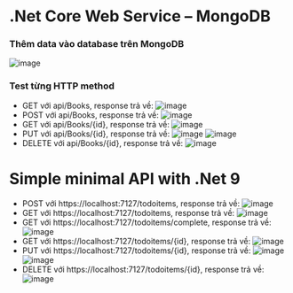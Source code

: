 # .Net Core Web Service – MongoDB
 ### Thêm data vào database trên MongoDB
  ![image](https://github.com/user-attachments/assets/3ad6d7b4-aeb2-4612-87de-442e37c016e2)
 ### Test từng HTTP method
  - GET với api/Books, response trả về:
    ![image](https://github.com/user-attachments/assets/243604e4-898f-4464-b5e5-38f9dd472e1f)
  - POST với api/Books, response trả về:
    ![image](https://github.com/user-attachments/assets/3eab17d0-23e4-44cb-a866-fb1bf73d950c)
  - GET với api/Books/{id}, response trả về:
    ![image](https://github.com/user-attachments/assets/2042dd03-e61e-4909-b642-016127bb7a18)
  - PUT với api/Books/{id}, response trả về:
    ![image](https://github.com/user-attachments/assets/fcc07a3d-561f-4098-b04b-772ea83d4cca)
    ![image](https://github.com/user-attachments/assets/77cddaa6-0c67-4c87-8d37-28e1f203c4a2)
  - DELETE với api/Books/{id}, response trả về:
    ![image](https://github.com/user-attachments/assets/0075a7ff-3576-4218-aa02-744d814b8047)
    
# Simple minimal API with .Net 9
 - POST với https://localhost:7127/todoitems, response trả về:
   ![image](https://github.com/user-attachments/assets/317144f2-7e40-4dc2-9984-6ff0de64ac62)
 - GET với https://localhost:7127/todoitems, response trả về:
   ![image](https://github.com/user-attachments/assets/f103a26d-9de8-4474-803f-02bb7d2c58cf)
 - GET với https://localhost:7127/todoitems/complete, response trả về:
   ![image](https://github.com/user-attachments/assets/09fbd2a4-e806-4ffd-8d4e-5198ff55c800)
 - GET với https://localhost:7127/todoitems/{id}, response trả về:
   ![image](https://github.com/user-attachments/assets/7920dc6f-0edc-4c27-8859-b73eba51b339)
 - PUT với https://localhost:7127/todoitems/{id}, response trả về:
   ![image](https://github.com/user-attachments/assets/fa3d90e4-6c3c-4b4e-9720-d934887eba73)
   ![image](https://github.com/user-attachments/assets/8cccf18a-7c6f-414b-a09c-9d75a9ec78fa)
 - DELETE với https://localhost:7127/todoitems/{id}, response trả về:
   ![image](https://github.com/user-attachments/assets/abbdaa5c-303b-475b-b19f-b0232021fb10)
   
